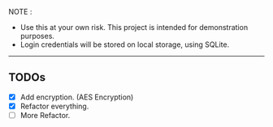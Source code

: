 
  NOTE : 
  - Use this at your own risk. This project is intended for demonstration purposes.
  - Login credentials will be stored on local storage, using SQLite. 
---
## TODOs 
- [x] Add encryption. (AES Encryption)
- [x] Refactor everything.
- [ ] More Refactor.
